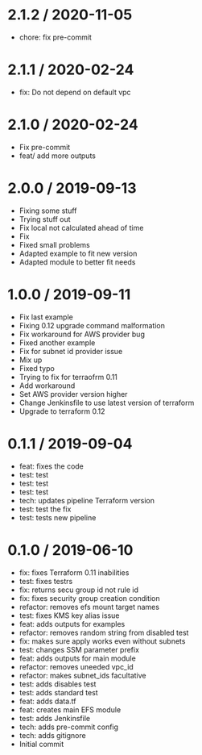 2.1.2 / 2020-11-05
==================

  * chore: fix pre-commit

2.1.1 / 2020-02-24
==================

  * fix: Do not depend on default vpc

2.1.0 / 2020-02-24
==================

  * Fix pre-commit
  * feat/ add more outputs

2.0.0 / 2019-09-13
==================

  * Fixing some stuff
  * Trying stuff out
  * Fix local not calculated ahead of time
  * Fix
  * Fixed small problems
  * Adapted example to fit new version
  * Adapted module to better fit needs

1.0.0 / 2019-09-11
==================

  * Fix last example
  * Fixing 0.12 upgrade command malformation
  * Fix workaround for AWS provider bug
  * Fixed another example
  * Fix for subnet id provider issue
  * Mix up
  * Fixed typo
  * Trying to fix for terraofrm 0.11
  * Add workaround
  * Set AWS provider version higher
  * Change Jenkinsfile to use latest version of terraform
  * Upgrade to terraform 0.12

0.1.1 / 2019-09-04
==================

  * feat: fixes the code
  * test: test
  * test: test
  * test: test
  * tech: updates pipeline Terraform version
  * test: test the fix
  * test: tests new pipeline

0.1.0 / 2019-06-10
==================

  * fix: fixes Terraform 0.11 inabilities
  * test: fixes testrs
  * fix: returns secu group id not rule id
  * fix: fixes security group creation condition
  * refactor: removes efs mount target names
  * test: fixes KMS key alias issue
  * feat: adds outputs for examples
  * refactor: removes random string from disabled test
  * fix: makes sure apply works even without subnets
  * test: changes SSM parameter prefix
  * feat: adds outputs for main module
  * refactor: removes uneeded vpc_id
  * refactor: makes subnet_ids facultative
  * test: adds disables test
  * test: adds standard test
  * feat: adds data.tf
  * feat: creates main EFS module
  * test: adds Jenkinsfile
  * tech: adds pre-commit config
  * tech: adds gitignore
  * Initial commit
